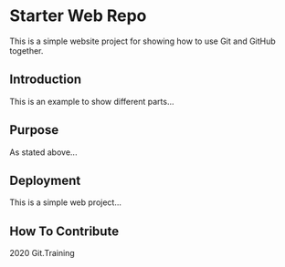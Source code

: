 # Starter Web Repo

This is a simple website project for showing how to use Git and GitHub together.

## Introduction

This is an example to show different parts...
## Purpose

As stated above...

## Deployment

This is a simple web project...

## How To Contribute

2020 Git.Training